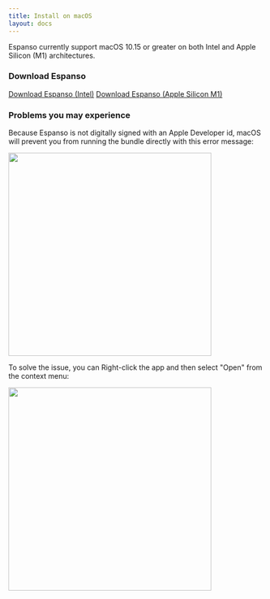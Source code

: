 ```yaml
---
title: Install on macOS
layout: docs
---
```

Espanso currently support macOS 10.15 or greater on both Intel and Apple Silicon (M1) architectures.

### Download Espanso

<div class="">
<a class="btn btn-lg mybtn mb-4" href="https://github.com/federico-terzi/espanso/releases/latest/download/espanso-mac-intel.zip" role="button">Download Espanso (Intel)</a>
<a class="btn btn-lg mybtn mb-4" href="https://github.com/federico-terzi/espanso/releases/latest/download/espanso-mac-m1.zip" role="button">Download Espanso (Apple Silicon M1)</a>
</div>


### Problems you may experience

Because Espanso is not digitally signed with an Apple Developer id, macOS will prevent you from running the bundle directly with this error message:

<img src="/img/mac-not-signed-warning.png" width="400"/>

To solve the issue, you can Right-click the app and then select "Open" from the context menu:

<img src="/img/mac-open-context-menu.png" width="400"/>
